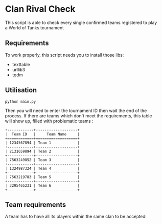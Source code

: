 # Clan Rival Check
This script is able to check every single confirmed teams registered to play a World of Tanks tournament

## Requirements
To work properly, this script needs you to install those libs:
- texttable
- urllib3
- tqdm

## Utilisation
```
python main.py
```
Then you will need to enter the tournament ID then wait the end of the process.
If there are teams which don't meet the requirements, this table will show up, filled with problematic teams :

```
+------------+-------------------+
|  Team ID   |     Team Name     |
+============+===================+
| 1234567894 | Team 1            |
+------------+-------------------+
| 2131659894 | Team 2            |
+------------+-------------------+
| 7563249852 | Team 3            |
+------------+-------------------+
| 1324987324 | Team 4            |
+------------+-------------------+
| 7563219783 | Team 5            |
+------------+-------------------+
| 3295465231 | Team 6            |
+------------+-------------------+
```

## Team requirements
A team has to have all its players within the same clan to be accepted
